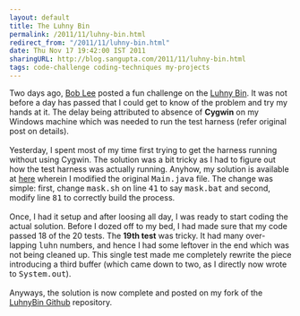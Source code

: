 ```yaml
---
layout: default
title: The Luhny Bin
permalink: /2011/11/luhny-bin.html
redirect_from: "/2011/11/luhny-bin.html"
date: Thu Nov 17 19:42:00 IST 2011
sharingURL: http://blog.sangupta.com/2011/11/luhny-bin.html
tags: code-challenge coding-techniques my-projects
---
```

Two days ago, 
<a href="http://blog.crazybob.org/">Bob Lee</a> posted a fun challenge on the 
<a href="http://blog.crazybob.org/2011/11/coding-challenge-luhny-bin.html">Luhny Bin</a>. It was not before a day has passed that I could get to know of the problem and try my hands at it. The delay being attributed to absence of 
<b>Cygwin</b> on my Windows machine which was needed to run the test harness (refer original post on details).
<br>
<br>Yesterday, I spent most of my time first trying to get the harness running without using Cygwin. The solution was a bit tricky as I had to figure out how the test harness was actually running. Anyhow, my solution is available at 
<a href="https://github.com/sangupta/luhnybin/blob/master/src/com/squareup/luhnybin/Main.java">here</a> wherein I modified the original 
<tt>Main.java</tt> file. The change was simple: first, change 
<tt>mask.sh</tt> on line 
<tt>41</tt> to say 
<tt>mask.bat</tt> and second, modify line 
<tt>81</tt> to correctly build the process.
<br>
<br>Once, I had it setup and after loosing all day, I was ready to start coding the actual solution. Before I dozed off to my bed, I had made sure that my code passed 18 of the 20 tests. The 
<b>19th test</b> was tricky. It had many over-lapping 
<tt>luhn</tt> numbers, and hence I had some leftover in the end which was not being cleaned up. This single test made me completely rewrite the piece introducing a third buffer (which came down to two, as I directly now wrote to 
<tt>System.out</tt>).
<br>
<br>Anyways, the solution is now complete and posted on my fork of the 
<a href="https://github.com/sangupta/luhnybin">LuhnyBin Github</a> repository.
